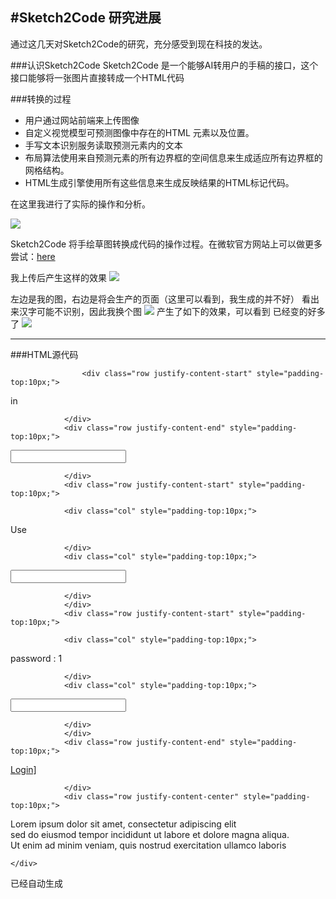 #Sketch2Code 研究进展
------
通过这几天对Sketch2Code的研究，充分感受到现在科技的发达。

###认识Sketch2Code 
Sketch2Code 是一个能够AI转用户的手稿的接口，这个接口能够将一张图片直接转成一个HTML代码

###转换的过程
- 用户通过网站前端来上传图像
- 自定义视觉模型可预测图像中存在的HTML 元素以及位置。
- 手写文本识别服务读取预测元素内的文本
- 布局算法使用来自预测元素的所有边界框的空间信息来生成适应所有边界框的网格结构。
- HTML生成引擎使用所有这些信息来生成反映结果的HTML标记代码。

在这里我进行了实际的操作和分析。

![](/Users/liangzhe/Desktop/login.jpeg)

Sketch2Code 将手绘草图转换成代码的操作过程。在微软官方网站上可以做更多尝试：[here](https://sketch2code.azurewebsites.net/)

我上传后产生这样的效果
![](/Users/liangzhe/Desktop/login1.png)

左边是我的图，右边是将会生产的页面（这里可以看到，我生成的并不好）
看出来汉字可能不识别，因此我换个图
![](/Users/liangzhe/Desktop/login2.jpeg)
产生了如下的效果，可以看到 已经变的好多了
![](/Users/liangzhe/Desktop/login_result.png)

----
###HTML源代码



<!DOCTYPE html>

<html lang="en">
<head>
    <meta name="viewport" content="width=device-width" />
    <title>HTML Result</title>
    <link rel="stylesheet" href="https://stackpath.bootstrapcdn.com/bootstrap/4.1.1/css/bootstrap.min.css" 
          integrity="sha384-WskhaSGFgHYWDcbwN70/dfYBj47jz9qbsMId/iRN3ewGhXQFZCSftd1LZCfmhktB" crossorigin="anonymous">
</head>
<body>
    <div class="container body-content">
        



<div class="container">


                    <div class="row justify-content-start" style="padding-top:10px;">
<label>in</label>



                </div>
                <div class="row justify-content-end" style="padding-top:10px;">
<input class="form-control"></input>


                </div>
                <div class="row justify-content-start" style="padding-top:10px;">

                <div class="col" style="padding-top:10px;">
<label>Use</label>



                </div>
                <div class="col" style="padding-top:10px;">
<input class="form-control"></input>


                </div>
                </div>
                <div class="row justify-content-start" style="padding-top:10px;">

                <div class="col" style="padding-top:10px;">
<label>password : 1</label>



                </div>
                <div class="col" style="padding-top:10px;">
<input class="form-control"></input>


                </div>
                </div>
                <div class="row justify-content-end" style="padding-top:10px;">
<a href="">Login]</a>


                </div>
                <div class="row justify-content-center" style="padding-top:10px;">
<p class="text-black-50">
    Lorem ipsum dolor sit amet, consectetur adipiscing elit
    <br />
    sed do eiusmod tempor incididunt ut labore et dolore magna aliqua.
    <br />
    Ut enim ad minim veniam, quis nostrud exercitation ullamco laboris
</p>
                </div>


</div>



    </div>
</body>
</html>

已经自动生成
